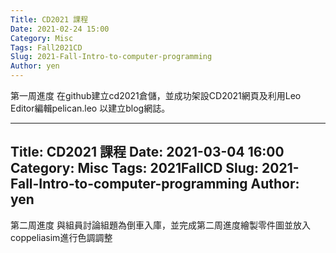 ```yaml
---
Title: CD2021 課程
Date: 2021-02-24 15:00
Category: Misc
Tags: Fall2021CD
Slug: 2021-Fall-Intro-to-computer-programming
Author: yen
---
```

第一周進度
在github建立cd2021倉儲，並成功架設CD2021網頁及利用Leo Editor編輯pelican.leo 以建立blog網誌。


<!-- PELICAN_END_SUMMARY -->

---
Title: CD2021 課程
Date: 2021-03-04 16:00
Category: Misc
Tags: 2021FallCD
Slug: 2021-Fall-Intro-to-computer-programming
Author: yen
---
第二周進度
與組員討論組題為倒車入庫，並完成第二周進度繪製零件圖並放入coppeliasim進行色調調整




<!-- PELICAN_END_SUMMARY -->

